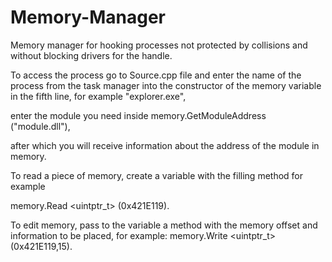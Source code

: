 # Memory-Manager
Memory manager for hooking processes not protected by collisions and without blocking drivers for the handle.

To access the process go to Source.cpp file
and enter the name of the process from the task manager into the constructor of the memory variable in the fifth line, for example "explorer.exe", 

enter the module you need inside memory.GetModuleAddress ("module.dll"), 

after which you will receive information about the address of the module in memory.

To read a piece of memory, create a variable with the filling method
for example

memory.Read <uintptr_t> (0x421E119).

To edit memory, pass to the variable a method with the memory offset and information to be placed, 
for example: memory.Write <uintptr_t> (0x421E119,15).
